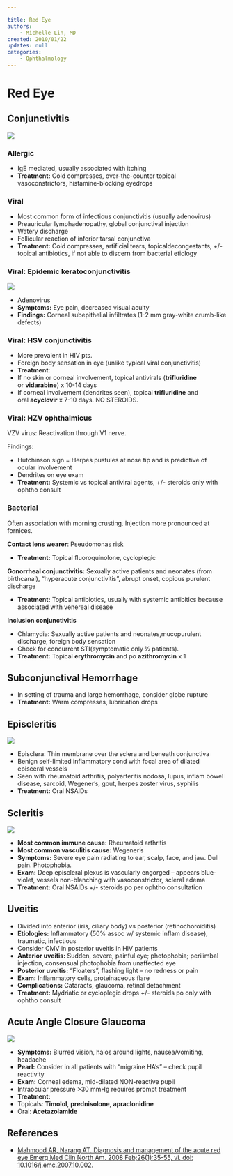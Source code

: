 ```yaml
---

title: Red Eye
authors:
    - Michelle Lin, MD
created: 2010/01/22
updates: null
categories:
    - Ophthalmology
---
```


# Red Eye

## Conjunctivitis

![](image-1.png)

### Allergic

- IgE mediated, usually associated with itching
- **Treatment:** Cold compresses, over-the-counter topical vasoconstrictors, histamine-blocking eyedrops

### Viral

- Most common form of infectious conjunctivitis (usually adenovirus)
- Preauricular lymphadenopathy, global conjunctival injection
- Watery discharge
- Follicular reaction of inferior tarsal conjunctiva
- **Treatment:** Cold compresses, artificial tears, topicaldecongestants, +/- topical antibiotics, if not able to discern from bacterial etiology

### Viral: Epidemic keratoconjunctivitis

![](image-2.png)

- Adenovirus
- **Symptoms:** Eye pain, decreased visual acuity
- **Findings:** Corneal subepithelial infiltrates (1-2 mm gray-white crumb-like defects)

### Viral: HSV conjunctivitis

- More prevalent in HIV pts. 
- Foreign body sensation in eye (unlike typical viral conjunctivitis)
- **Treatment**:
- If no skin or corneal involvement, topical antivirals (**<span class="drug">trifluridine</span>** or **<span class="drug">vidarabine</span>**) x 10-14 days
- If corneal involvement (dendrites seen), topical **<span class="drug">trifluridine</span>** and oral **<span class="drug">acyclovir</span>** x 7-10 days. NO STEROIDS. 

### Viral: HZV ophthalmicus

VZV virus: Reactivation through V1 nerve. 

Findings:

- Hutchinson sign = Herpes pustules at nose tip and is predictive of ocular involvement 
- Dendrites on eye exam
- **Treatment:** Systemic vs topical antiviral agents, +/- steroids only with ophtho consult

### Bacterial 

Often association with morning crusting. Injection more pronounced at fornices. 

**Contact lens wearer**: Pseudomonas risk

- **Treatment:** Topical fluoroquinolone, cycloplegic

**Gonorrheal conjunctivitis:** Sexually active patients and neonates (from birthcanal), “hyperacute conjunctivitis”, abrupt onset, copious purulent discharge

- **Treatment:** Topical antibiotics, usually with systemic antibitics because associated with venereal disease

**Inclusion conjunctivitis**

- Chlamydia: Sexually active patients and neonates,mucopurulent discharge, foreign body sensation
- Check for concurrent STI(symptomatic only 1⁄2 patients).
- **Treatment:** Topical **<span class="drug">erythromycin</span>** and po **<span class="drug">azithromycin</span>** x 1 

## Subconjunctival Hemorrhage

- In setting of trauma and large hemorrhage, consider globe rupture
- **Treatment:** Warm compresses, lubrication drops 

## Episcleritis

![](image-3.png)

- Episclera: Thin membrane over the sclera and beneath conjunctiva
- Benign self-limited inflammatory cond with focal area of dilated episceral vessels 
- Seen with rheumatoid arthritis, polyarteritis nodosa, lupus, inflam bowel disease, sarcoid, Wegener’s, gout, herpes zoster virus, syphilis 
- **Treatment:** Oral NSAIDs

## Scleritis

![](image-4.png)

- **Most common immune cause:** Rheumatoid arthritis
- **Most common vasculitis cause:** Wegener’s 
- **Symptoms:** Severe eye pain radiating to ear, scalp, face, and jaw. Dull pain. Photophobia. 
- **Exam:** Deep episcleral plexus is vascularly engorged – appears blue-violet, vessels non-blanching with vasoconstrictor, scleral edema 
- **Treatment:** Oral NSAIDs +/- steroids po per ophtho consultation 

## Uveitis

- Divided into anterior (iris, ciliary body) vs posterior (retinochoroiditis)
- **Etiologies:** Inflammatory (50% assoc w/ systemic inflam disease), traumatic, infectious 
- Consider CMV in posterior uveitis in HIV patients
- **Anterior uveitis:** Sudden, severe, painful eye; photophobia; perilimbal injection, consensual photophobia from unaffected eye
- **Posterior uveitis:** “Floaters”, flashing light – no redness or pain
- **Exam:** Inflammatory cells, proteinaceous flare
- **Complications:** Cataracts, glaucoma, retinal detachment
- **Treatment:** Mydriatic or cycloplegic drops +/- steroids po only with ophtho consult 

## Acute Angle Closure Glaucoma

![](image-5.png)

- **Symptoms:** Blurred vision, halos around lights, nausea/vomiting, headache
- **Pearl:** Consider in all patients with “migraine HA’s” – check pupil reactivity
- **Exam:** Corneal edema, mid-dilated NON-reactive pupil
- Intraocular pressure >30 mmHg requires prompt treatment
- **Treatment:** 
- Topicals: **<span class="drug">Timolol</span>**, **<span class="drug">prednisolone</span>**, **<span class="drug">apraclonidine</span>**
- Oral: **<span class="drug">Acetazolamide</span>** 

## References

- [Mahmood AR, Narang AT. Diagnosis and management of the acute red eye.Emerg Med Clin North Am. 2008 Feb;26(1):35-55, vi. doi: 10.1016/j.emc.2007.10.002.](http://www.ncbi.nlm.nih.gov/pubmed/?term=18249256)
